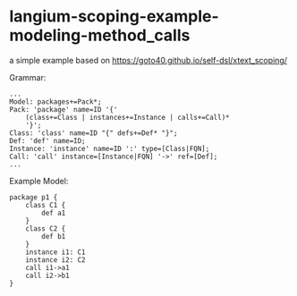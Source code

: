 # langium-scoping-example-modeling-method_calls
a simple example based on https://goto40.github.io/self-dsl/xtext_scoping/

Grammar:
```
...
Model: packages+=Pack*;
Pack: 'package' name=ID '{' 
    (class+=Class | instances+=Instance | calls+=Call)* 
    '}';
Class: 'class' name=ID "{" defs+=Def* "}";
Def: 'def' name=ID;
Instance: 'instance' name=ID ':' type=[Class|FQN];
Call: 'call' instance=[Instance|FQN] '->' ref=[Def];
...
```

Example Model:
```
package p1 {
    class C1 {
        def a1
    }
    class C2 {
        def b1
    }
    instance i1: C1
    instance i2: C2
    call i1->a1
    call i2->b1
}
```